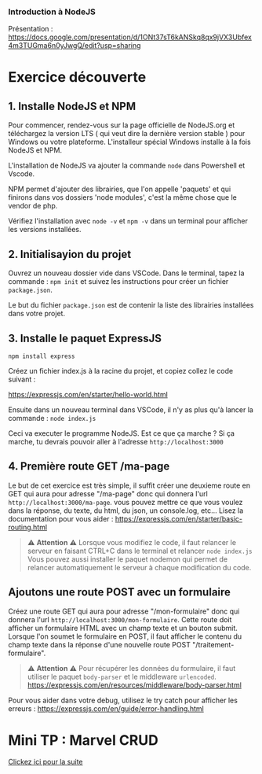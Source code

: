 ### Introduction à NodeJS

Présentation : https://docs.google.com/presentation/d/1ONt37sT6kANSkq8qx9jVX3Ubfex4m3TUGma6n0yJwgQ/edit?usp=sharing

# Exercice découverte

## 1. Installe NodeJS et NPM

Pour commencer, rendez-vous sur la page officielle de NodeJS.org et téléchargez la version LTS ( qui veut dire la dernière version stable ) pour Windows ou votre plateforme.
L'installeur spécial Windows installe à la fois NodeJS et NPM.

L'installation de NodeJS va ajouter la commande `node` dans Powershell et Vscode.

NPM permet d'ajouter des librairies, que l'on appelle 'paquets' et qui finirons dans vos dossiers 'node modules', c'est la même chose que le vendor de php.

Vérifiez l'installation avec `node -v` et `npm -v` dans un terminal pour afficher les versions installées.

## 2. Initialisayion du projet

Ouvrez un nouveau dossier vide dans VSCode.
Dans le terminal, tapez la commande : `npm init` et suivez les instructions pour créer un fichier `package.json`.

Le but du fichier `package.json` est de contenir la liste des librairies installées dans votre projet.

## 3. Installe le paquet ExpressJS

`npm install express`

Créez un fichier index.js à la racine du projet, et copiez collez le code suivant :

https://expressjs.com/en/starter/hello-world.html

Ensuite dans un nouveau terminal dans VSCode, il n'y as plus qu'à lancer la commande :
`node index.js`

Ceci va executer le programme NodeJS. Est ce que ça marche ?
Si ça marche, tu devrais pouvoir aller à l'adresse `http://localhost:3000`

## 4. Première route GET /ma-page

Le but de cet exercice est très simple, il suffit créer une deuxieme route en GET qui aura pour adresse
"/ma-page" donc qui donnera l'url `http://localhost:3000/ma-page`.
vous pouvez mettre ce que vous voulez dans la réponse, du texte, du html, du json, un console.log, etc...
Lisez la documentation pour vous aider : https://expressjs.com/en/starter/basic-routing.html

> ⚠️ **Attention** ⚠️
> Lorsque vous modifiez le code, il faut relancer le serveur en faisant CTRL+C dans le terminal et relancer `node index.js`
> Vous pouvez aussi installer le paquet nodemon qui permet de relancer automatiquement le serveur à chaque modification du code.

## Ajoutons une route POST avec un formulaire

Créez une route GET qui aura pour adresse "/mon-formulaire" donc qui donnera l'url `http://localhost:3000/mon-formulaire`.
Cette route doit afficher un formulaire HTML avec un champ texte et un bouton submit.
Lorsque l'on soumet le formulaire en POST, il faut afficher le contenu du champ texte dans la réponse d'une nouvelle route POST "/traitement-formulaire".

> ⚠️ **Attention** ⚠️
> Pour récupérer les données du formulaire, il faut utiliser le paquet `body-parser` et le middleware `urlencoded`.
> https://expressjs.com/en/resources/middleware/body-parser.html

Pour vous aider dans votre debug, utilisez le try catch pour afficher les erreurs :
https://expressjs.com/en/guide/error-handling.html

# Mini TP : Marvel CRUD

[Clickez ici pour la suite](./TP-Marvel-CRUD.md)
